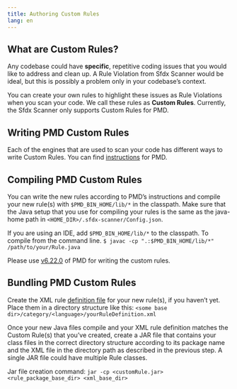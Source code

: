 ```yaml
---
title: Authoring Custom Rules
lang: en
---
```


## What are Custom Rules?

Any codebase could have __specific__, repetitive coding issues that you would like to address and clean up. A Rule Violation from Sfdx Scanner would be ideal, but this is possibly a problem only in your codebase’s context.

You can create your own rules to highlight these issues as Rule Violations when you scan your code. We call these rules as __Custom Rules__. Currently, the Sfdx Scanner only supports Custom Rules for PMD.

## Writing PMD Custom Rules

Each of the engines that are used to scan your code has different ways to write Custom Rules. You can find [instructions](https://pmd.github.io/latest/pmd_userdocs_extending_writing_rules_intro.html) for PMD. 

## Compiling PMD Custom Rules
You can write the new rules according to PMD’s instructions and compile your new rule(s) with ```$PMD_BIN_HOME/lib/*``` in the classpath. Make sure that the Java setup that you use for compiling your rules is the same as the java-home path in ```<HOME_DIR>/.sfdx-scanner/Config.json```.  

If you are using an IDE, add ```$PMD_BIN_HOME/lib/*``` to the classpath. To compile from the command line. 
```$ javac -cp ".:$PMD_BIN_HOME/lib/*" /path/to/your/Rule.java```

Please use [v6.22.0](https://github.com/pmd/pmd/releases/download/pmd_releases%2F6.22.0/pmd-bin-6.22.0.zip) of PMD for writing the custom rules. 

## Bundling PMD Custom Rules
Create the XML rule [definition file](https://pmd.github.io/latest/pmd_userdocs_extending_writing_rules_intro.html#xml-rule-definition) for your new rule(s), if you haven’t yet. Place them in a directory structure like this: 
```<some base dir>/category/<language>/yourRuleDefinition.xml```

Once your new Java files compile and your XML rule definition matches the Custom Rule(s) that you’ve created, create a JAR file that contains your class files in the correct directory structure according to its package name and the XML file in the directory path as described in the previous step. A single JAR file could have multiple Rule classes.

Jar file creation command: 
```jar -cp <customRule.jar> <rule_package_base_dir> <xml_base_dir>```
